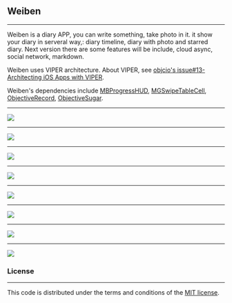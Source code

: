 ## Weiben

---

Weiben is a diary APP, you can write something, take photo in it. it show your diary in serveral way,: diary timeline, diary with photo and starred diary. Next version there are some features will be include, cloud async, social network, markdown.

Weiben uses VIPER architecture. About VIPER, see [objcio's issue#13-Architecting iOS Apps with VIPER](http://www.objc.io/issue-13/viper.html). 

Weiben's dependencies include [MBProgressHUD](https://github.com/jdg/MBProgressHUD), [MGSwipeTableCell](https://github.com/MortimerGoro/MGSwipeTableCell), [ObjectiveRecord](https://github.com/supermarin/ObjectiveRecord), [ObjectiveSugar](https://github.com/supermarin/ObjectiveSugar).

---

![](https://raw.githubusercontent.com/wenguang/blog-source/master/weiben/main.PNG)

---

![](https://raw.githubusercontent.com/wenguang/blog-source/master/weiben/timeline.PNG)

---

![](https://raw.githubusercontent.com/wenguang/blog-source/master/weiben/photo.PNG)

---

![](https://raw.githubusercontent.com/wenguang/blog-source/master/weiben/star.PNG)

---

![](https://raw.githubusercontent.com/wenguang/blog-source/master/weiben/detail1.PNG)

---

![](https://raw.githubusercontent.com/wenguang/blog-source/master/weiben/detail2.PNG)

---

![](https://raw.githubusercontent.com/wenguang/blog-source/master/weiben/edit.PNG)

---

![](https://raw.githubusercontent.com/wenguang/blog-source/master/weiben/camera.PNG)

### License

---

This code is distributed under the terms and conditions of the [MIT license](https://github.com/wenguang/Weiben/blob/master/LICENSE).